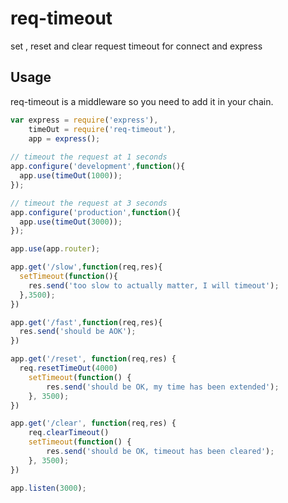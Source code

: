 req-timeout
===========

set , reset and clear request timeout for connect and express

Usage
-----

req-timeout is a middleware so you need to add it in your chain.

```javascript
var express = require('express'),
    timeOut = require('req-timeout'), 
    app = express();
    
// timeout the request at 1 seconds
app.configure('development',function(){
  app.use(timeOut(1000));
});

// timeout the request at 3 seconds
app.configure('production',function(){
  app.use(timeOut(3000));
});

app.use(app.router);

app.get('/slow',function(req,res){
  setTimeout(function(){
    res.send('too slow to actually matter, I will timeout');  
  },3500);
})

app.get('/fast',function(req,res){
  res.send('should be AOK');
})

app.get('/reset', function(req,res) {
  req.resetTimeOut(4000)
	setTimeout(function() {
		res.send('should be OK, my time has been extended');
	}, 3500);
})

app.get('/clear', function(req,res) {
	req.clearTimeout()
	setTimeout(function() {
		res.send('should be OK, timeout has been cleared');
	}, 3500);
})

app.listen(3000);
```
